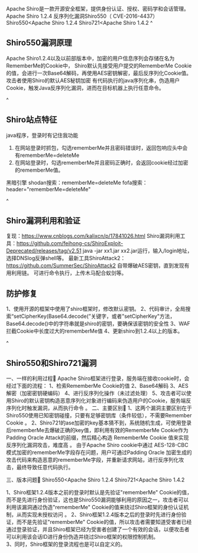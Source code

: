 Apache Shiro是一款开源安全框架，提供身份认证、授权、密码学和会话管理。
Apache Shiro 1.2.4 反序列化漏洞Shiro550（ CVE-2016-4437）
Shiro550<Apache Shiro 1.2.4
Shiro721<Apache Shiro 1.4.2
^
## **Shiro550漏洞原理**
Apache Shiro1.2.4以及以前部版本中，加密的用户信息序列会存储在名为RememberMe的Cookie中，
Shiro默认先接受用户提交的RememberMe Cookie的值，会进行一次Base64解码，再使用AES密钥解密，最后反序列化Cookie值。
攻击者使用Shiro的默认AES秘钥加密 有代码执行的java序列化串，伪造用户Cookie，触发Java反序列化漏洞，进而在目标机器上执行任意命令。


^
## **Shiro站点特征**
java程序，登录时有记住我功能
1. 在网站登录时抓包，勾选rememberMe并且密码错误时，返回包响应头中会有rememberMe=deleteMe
2. 在网站登录时，勾选rememberMe并且密码正确时，会返回cookie经过加密的rememberMe值。

黑暗引擎
shodan搜索：rememberMe=deleteMe
fofa搜索：header="rememberMe=deleteMe"

^
## **Shiro漏洞利用和验证**

复现：<https://www.cnblogs.com/kalixcn/p/17841026.html>
Shiro漏洞利用工具：<https://github.com/feihong-cs/ShiroExploit-Deprecated/releases/tag/v2.51> 
java -jar xx1.jar  xx2.jar运行，输入/login地址，选择DNSlog反弹shell等。
最新工具ShiroAttack2：<https://github.com/SummerSec/ShiroAttack2>
自带爆破AES密钥，直到发现有用利用链。
可进行命令执行，上传木马配合蚁剑等。



## **防护修复**
1、使用开源的框架中使用了shiro框架时，修改默认密钥。
2、代码审计，全局搜索“setCipherKey(Base64.decode(”关键字，或者"setCipherKey"方法，Base64.decode()中的字符串就是shiro的密钥，要确保该密钥的安全性
3、WAF拦截Cookie中长度过大的rememberMe值
4、更新shiro到1.2.4以上的版本。


^
## **Shiro550和Shiro721漏洞**
一、一样的利用过程🍺 
Apache Shiro框架进行登录，服务端在接收cookie时，会经过下面的流程： 
 1、检索RememberMe Cookie的值  2、Base64解码  3、AES解密（加密密钥硬编码）  4、进行反序列化操作（未过滤处理）  5、攻击者可以使用Shiro的默认密钥构造恶意序列化对象进行编码来伪造用户的Cookie，服务端反序列化时触发漏洞，从而执行命令  。
二、主要区别🍺 
1、这两个漏洞主要区别在于Shiro550使用已知密钥碰撞，只要有足够密钥库（条件较低），不需要Remember Cookie  。
2、Shiro721的ase加密的key基本猜不到，系统随机生成，可使用登录后rememberMe去爆破正确的key值，即利用有效的RememberMe Cookie作为Padding Oracle Attack的前缀，然后精心构造 RememberMe Cookie 值来实现反序列化漏洞攻击，难度高 。
由于Apache Shiro cookie中通过 AES-128-CBC 模式加密的rememberMe字段存在问题，用户可通过Padding Oracle 加密生成的攻击代码来构造恶意的rememberMe字段，并重新请求网站，进行反序列化攻击，最终导致任意代码执行。


三、版本问题🍺 
Shiro550<Apache Shiro 1.2.4
Shiro721<Apache Shiro 1.4.2

1、Shiro框架1.2.4版本之前的登录时默认是先验证"rememberMe" Cookie的值，而不是先进行身份验证，这也是Shiro550漏洞能够利用的原因之一，攻击者可以利用该漏洞通过伪造"rememberMe" Cookie的值来绕过Shiro框架的身份认证机制，从而实现未授权访问 。
2、Shiro框架1.2.4版本之后的登录时先进行身份验证，而不是先验证"rememberMe" Cookie的值，所以攻击者需要知道受害者已经通过登录验证，并且Shiro框架已经为受害者创建了一个有效的会话，以便攻击者可以利用该会话ID进行身份伪造并绕过Shiro框架的权限控制机制。  
3、同时，Shiro框架的登录流程也是可以自定义的。